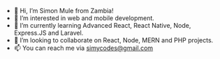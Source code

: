 - 👋 Hi, I’m Simon Mule from Zambia!
- 👀 I’m interested in web and mobile development.
- 🌱 I’m currently learning Advanced React, React Native, Node, Express.JS and Laravel.
- 💞️ I’m looking to collaborate on React, Node, MERN and PHP projects.
- 📫 You can reach me via simycodes@gmail.com

<!---
simycodes/simycodes is a ✨ special ✨ repository because its `README.md` (this file) appears on your GitHub profile.
You can click the Preview link to take a look at your changes.
--->

